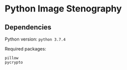 # Python Image Stenography

## Dependencies
Python version: `python 3.7.4`

Required packages:
```
pillow
pycrypto
```
